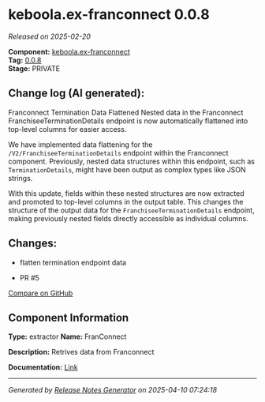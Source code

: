 #  keboola.ex-franconnect 0.0.8

_Released on 2025-02-20_

**Component:** [keboola.ex-franconnect](https://github.com/keboola/component-franconnect)  
**Tag:** [0.0.8](https://github.com/keboola/component-franconnect/releases/tag/0.0.8)  
**Stage:** PRIVATE


## Change log (AI generated):
Franconnect Termination Data Flattened
Nested data in the Franconnect FranchiseeTerminationDetails endpoint is now automatically flattened into top-level columns for easier access.

We have implemented data flattening for the `/V2/FranchiseeTerminationDetails` endpoint within the Franconnect component. Previously, nested data structures within this endpoint, such as `TerminationDetails`, might have been output as complex types like JSON strings.

With this update, fields within these nested structures are now extracted and promoted to top-level columns in the output table. This changes the structure of the output data for the `FranchiseeTerminationDetails` endpoint, making previously nested fields directly accessible as individual columns.



## Changes:



- flatten termination endpoint data 




- PR #5 



[Compare on GitHub](https://github.com/keboola/component-franconnect/compare/0.0.7...0.0.8)



## Component Information
**Type:** extractor
**Name:** FranConnect

**Description:** Retrives data from Franconnect


**Documentation:** [Link](https://github.com/keboola/component-franconnect/blob/master/README.md)



---
_Generated by [Release Notes Generator](https://github.com/keboola/release-notes-generator)
on 2025-04-10 07:24:18_